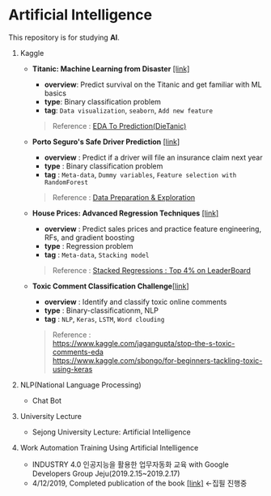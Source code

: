 # Artificial Intelligence
This repository is for studying **AI**.

1. Kaggle
   * **Titanic: Machine Learning from Disaster** [[link]](https://www.kaggle.com/c/titanic)  
     * **overview**: Predict survival on the Titanic and get familiar with ML basics  
     * **type**: Binary classification problem  
     * **tag**: `Data visualization`, `seaborn`, `Add new feature`      
     > Reference : [EDA To Prediction(DieTanic)](https://www.kaggle.com/ash316/eda-to-prediction-dietanic)
 
 
   * **Porto Seguro's Safe Driver Prediction** [[link]](https://www.kaggle.com/c/porto-seguro-safe-driver-prediction)  
     + **overview** : Predict if a driver will file an insurance claim next year  
     + **type** : Binary classification problem  
     + **tag** : `Meta-data`, `Dummy variables`, `Feature selection with RandomForest`  
     > Reference : [Data Preparation & Exploration](https://www.kaggle.com/bertcarremans/data-preparation-exploration)
     
     
   * **House Prices: Advanced Regression Techniques** [[link]](https://www.kaggle.com/c/house-prices-advanced-regression-techniques)  
     + **overview** : Predict sales prices and practice feature engineering, RFs, and gradient boosting  
     + **type** : Regression problem  
     + **tag** : `Meta-data`, `Stacking model`  
     > Reference : [Stacked Regressions : Top 4% on LeaderBoard ](https://www.kaggle.com/serigne/stacked-regressions-top-4-on-leaderboard/notebook)

   * **Toxic Comment Classification Challenge**[[link](https://www.kaggle.com/c/jigsaw-toxic-comment-classification-challenge)]  
     + **overview** : Identify and classify toxic online comments  
     + **type** : Binary-classificationm, NLP  
     + **tag** : `NLP`, `Keras`, `LSTM`, `Word clouding`  
     > Reference :  
     > https://www.kaggle.com/jagangupta/stop-the-s-toxic-comments-eda  
     > https://www.kaggle.com/sbongo/for-beginners-tackling-toxic-using-keras






2. NLP(National Language Processing)
   * Chat Bot





3. University Lecture
   * Sejong University Lecture: Artificial Intelligence





4. Work Automation Training Using Artificial Intelligence
   * INDUSTRY 4.0 인공지능을 활용한 업무자동화 교육 with Google Developers Group Jeju(2019.2.15~2019.2.17)
   * 4/12/2019, Completed publication of the book [[link]]()    <-집필 진행중
